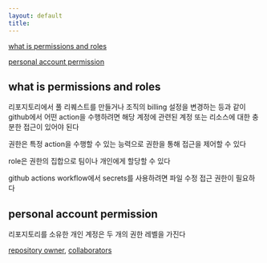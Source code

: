 ```yaml
---
layout: default
title:
---
```


[what is permissions and roles](#what-is-permissions-and-roles)

[personal account permission](#personal-account-permission)


## what is permissions and roles

리포지토리에서 풀 리퀘스트를 만들거나 조직의 billing 설정을 변경하는 등과 같이 github에서 어떤 action을 수행하려면 해당 계정에 관련된 계정 또는 리소스에 대한 충분한 접근이 있어야 된다

권한은 특정 action을 수행할 수 있는 능력으로 권한을 통해 접근을 제어할 수 있다

role은 권한의 집합으로 팀이나 개인에게 할당할 수 있다

github actions workflow에서 secrets를 사용하려면 파일 수정 접근 권한이 필요하다

## personal account permission

리포지토리를 소유한 개인 계정은 두 개의 권한 레벨을 가진다

[repository owner](https://docs.github.com/en/account-and-profile/setting-up-and-managing-your-personal-account-on-github/managing-user-account-settings/permission-levels-for-a-personal-account-repository#owner-access-for-a-repository-owned-by-a-personal-account), [collaborators](https://docs.github.com/en/account-and-profile/setting-up-and-managing-your-personal-account-on-github/managing-user-account-settings/permission-levels-for-a-personal-account-repository#collaborator-access-for-a-repository-owned-by-a-personal-account)






